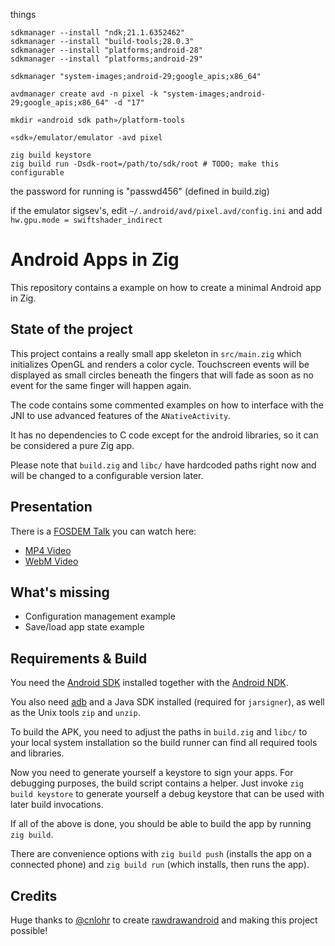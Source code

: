 things

```
sdkmanager --install "ndk;21.1.6352462"
sdkmanager --install "build-tools;28.0.3"
sdkmanager --install "platforms;android-28"
sdkmanager --install "platforms;android-29"

sdkmanager "system-images;android-29;google_apis;x86_64"

avdmanager create avd -n pixel -k "system-images;android-29;google_apis;x86_64" -d "17"

mkdir «android sdk path»/platform-tools

«sdk»/emulator/emulator -avd pixel

zig build keystore
zig build run -Dsdk-root=/path/to/sdk/root # TODO; make this configurable
```

the password for running is "passwd456" (defined in build.zig)

if the emulator sigsev's, edit `~/.android/avd/pixel.avd/config.ini` and add `hw.gpu.mode = swiftshader_indirect`

# Android Apps in Zig

This repository contains a example on how to create a minimal Android app in Zig.

## State of the project
This project contains a really small app skeleton in `src/main.zig` which initializes OpenGL and renders a color cycle. Touchscreen events will be displayed as small circles beneath the fingers that will fade as soon as no event for the same finger will happen again.

The code contains some commented examples on how to interface with the JNI to use advanced features of the `ANativeActivity`.

It has no dependencies to C code except for the android libraries, so it can be considered a pure Zig app.

Please note that `build.zig` and `libc/` have hardcoded paths right now and will be changed to a configurable version later.

## Presentation

There is a [FOSDEM Talk](https://fosdem.org/2021/schedule/event/zig_android/) you can watch here:
- [MP4 Video](https://video.fosdem.org/2021/D.zig/zig_android.mp4)
- [WebM Video](https://video.fosdem.org/2021/D.zig/zig_android.webm)

## What's missing
- Configuration management example
- Save/load app state example

## Requirements & Build

You need the [Android SDK](https://developer.android.com/studio#command-tools) installed together with the [Android NDK](https://developer.android.com/ndk).

You also need [adb](https://developer.android.com/studio/command-line/adb) and a Java SDK installed (required for `jarsigner`), as well as the Unix tools `zip` and `unzip`.

To build the APK, you need to adjust the paths in `build.zig` and `libc/` to your local system installation so the build runner can find all required tools and libraries.

Now you need to generate yourself a keystore to sign your apps. For debugging purposes, the build script contains a helper. Just invoke `zig build keystore` to generate yourself a debug keystore that can be used with later build invocations. 

If all of the above is done, you should be able to build the app by running `zig build`.

There are convenience options with `zig build push` (installs the app on a connected phone) and `zig build run` (which installs, then runs the app).

## Credits
Huge thanks to [@cnlohr](https://github.com/cnlohr) to create [rawdrawandroid](https://github.com/cnlohr/rawdrawandroid) and making this project possible!
